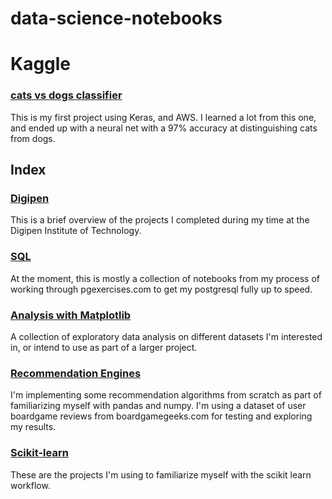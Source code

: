 # data-science-notebooks

# Kaggle
### [cats vs dogs classifier](https://github.com/roboticminstrel/data-science-notebooks/tree/master/kaggle/dog-cat-classifier)
This is my first project using Keras, and AWS. I learned a lot from this one, and ended up with a neural net with a 97% accuracy at distinguishing cats from dogs. 

## Index
### <a href='https://github.com/roboticminstrel/data-science-notebooks/tree/master/Digipen'>Digipen</a>
This is a brief overview of the projects I completed during my time at the Digipen Institute of Technology.

### <a href='https://github.com/roboticminstrel/data-science-notebooks/tree/master/SQL'>SQL</a>
At the moment, this is mostly a collection of notebooks from my process of working through pgexercises.com to get my postgresql fully up to speed. 

### <a href='https://github.com/roboticminstrel/data-science-notebooks/tree/master/Analysis%20with%20Matplotlib'>Analysis with Matplotlib</a>
A collection of exploratory data analysis on different datasets I'm interested in, or intend to use as part of a larger project.

### <a href='https://github.com/roboticminstrel/data-science-notebooks/tree/master/Recommendation%20Engines'>Recommendation Engines</a>
I'm implementing some recommendation algorithms from scratch as part of familiarizing myself with pandas and numpy. I'm using a dataset of user boardgame reviews from boardgamegeeks.com for testing and exploring my results. 

### <a href='https://github.com/roboticminstrel/data-science-notebooks/tree/master/Scikit-Learn'>Scikit-learn</a>
These are the projects I'm using to familiarize myself with the scikit learn workflow. 
